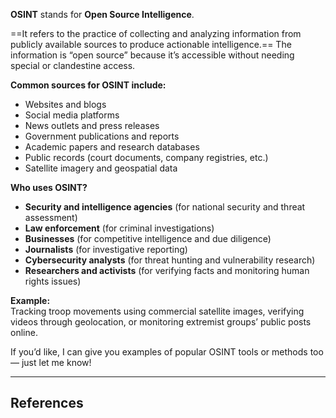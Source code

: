 **OSINT** stands for **Open Source Intelligence**.

==It refers to the practice of collecting and analyzing information from publicly available sources to produce actionable intelligence.== The information is “open source” because it’s accessible without needing special or clandestine access.

**Common sources for OSINT include:**
- Websites and blogs
- Social media platforms
- News outlets and press releases
- Government publications and reports
- Academic papers and research databases
- Public records (court documents, company registries, etc.)
- Satellite imagery and geospatial data

**Who uses OSINT?**
- **Security and intelligence agencies** (for national security and threat assessment)
- **Law enforcement** (for criminal investigations)
- **Businesses** (for competitive intelligence and due diligence)
- **Journalists** (for investigative reporting)
- **Cybersecurity analysts** (for threat hunting and vulnerability research)
- **Researchers and activists** (for verifying facts and monitoring human rights issues)

**Example:**  
Tracking troop movements using commercial satellite images, verifying videos through geolocation, or monitoring extremist groups’ public posts online.

If you’d like, I can give you examples of popular OSINT tools or methods too — just let me know!

---

## References

